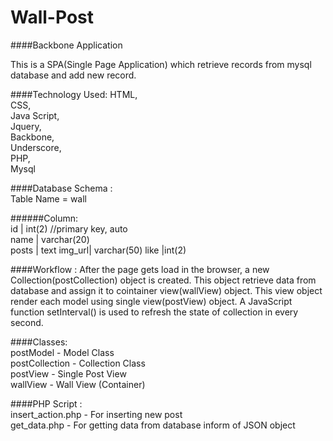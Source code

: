 Wall-Post
=========

####Backbone Application

This is a SPA(Single Page Application) which retrieve records from mysql database and add new record.

####Technology Used:
HTML,    
CSS,  
Java Script,  
Jquery,  
Backbone,  
Underscore,  
PHP,  
Mysql  

####Database Schema :  
Table Name = wall

######Column:  
id    |  int(2) //primary key, auto  
name  |	varchar(20) 		
posts |	text
img_url| varchar(50)
like |int(2)


####Workflow :
After the page gets load in the browser, a new Collection(postCollection) object is created. This object retrieve data from database and assign it to cointainer view(wallView) object. This view object render each model using single view(postView) object. A JavaScript function setInterval() is used to refresh the state of collection in every second.

####Classes:  
postModel - Model Class  
postCollection - Collection Class  
postView - Single Post View  
wallView - Wall View (Container)  

####PHP Script :  
insert_action.php - For inserting new post  
get_data.php - For getting data from database inform of JSON object  










